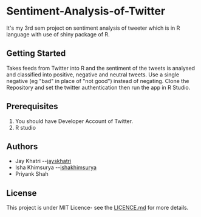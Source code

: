 # Sentiment-Analysis-of-Twitter
It's my 3rd sem project on sentiment analysis of tweeter which is in R language with use of shiny package of R.

## Getting Started
Takes feeds from Twitter into R and the sentiment of the tweets is analysed and classified into positive, negative and neutral tweets.
Use a single negative (eg "bad" in place of "not good") instead of negating.
Clone the Repository and set the twitter authentication then run the app in R Studio.

## Prerequisites
1. You should have Developer Account of Twitter.
2. R studio

## Authors
- Jay Khatri --[jayskhatri](https://github.com/jayskhatri)
- Isha Khimsurya --[ishakhimsurya](https://github.com/ishakhimsurya)
- Priyank Shah

## License
This project is under MIT Licence- see the [LICENCE.md](https://github.com/jayskhatri/Sentiment-Analysis-of-Twitter/blob/master/LICENSE) for more details.
